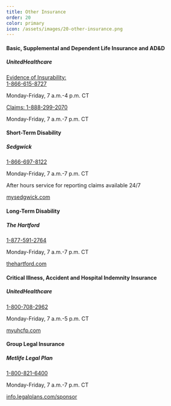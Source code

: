 ```yaml
---
title: Other Insurance
order: 20
color: primary
icon: /assets/images/20-other-insurance.png
---
```


#### Basic, Supplemental and Dependent Life Insurance and AD&D

##### UnitedHealthcare

[Evidence of Insurability:<br>1-866-615-8727](tel://+1-866-615-8727 "Evidence of Insurability: 1-866-615-8727")

Monday-Friday, 7 a.m.-4 p.m. CT

[Claims: 1-888-299-2070](tel://+1-888-299-2070 "Claims: 1-888-299-2070")

Monday-Friday, 7 a.m.-7 p.m. CT

#### Short-Term Disability

##### Sedgwick

[1-866-697-8122](tel://+1-866-697-8122 "1-866-697-8122")

Monday-Friday, 7 a.m.-7 p.m. CT

After hours service for reporting claims available 24/7

[mysedgwick.com](https://login.mysedgwick.com/ "mysedgwick.com in a new tab")

#### Long-Term Disability

##### The Hartford

[1-877-591-2764](tel://+1-877-591-2764 "1-877-591-2764")

Monday-Friday, 7 a.m.-7 p.m. CT

[thehartford.com](https://www.thehartford.com/ "thehartford.com in a new tab")

#### Critical Illness, Accident and Hospital Indemnity Insurance

##### UnitedHealthcare

[1-800-708-2962](tel://+1-800-708-2962 "1-800-708-2962")

Monday-Friday, 7 a.m.-5 p.m. CT

[myuhcfp.com](https://myuhcfp.com/tpa-ap-web/?navDeepDive=FP_publicMemberHomeDefaultContentMenu "myuhcfp.com in a new tab")

#### Group Legal Insurance

##### Metlife Legal Plan

[1-800-821-6400](tel://+1-800-821-6400 "1-800-821-6400")

Monday-Friday, 7 a.m.-7 p.m. CT

[info.legalplans.com/sponsor](https://www.legalplans.com/why-enroll "info.legalplans.com/sponsor in a new tab")
